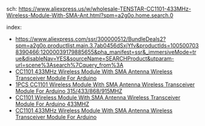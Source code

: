 sch: https://www.aliexpress.us/w/wholesale-TENSTAR-CC1101-433MHz-Wireless-Module-With-SMA-Ant.html?spm=a2g0o.home.search.0

index:
- https://www.aliexpress.com/ssr/300000512/BundleDeals2?spm=a2g0o.productlist.main.3.7ab0456dSxjYfv&productIds=1005007038390466:12000039179885655&pha_manifest=ssr&_immersiveMode=true&disableNav=YES&sourceName=SEARCHProduct&utparam-url=scene%3Asearch%7Cquery_from%3A
- [CC1101 433MHz Wireless Module With SMA Antenna Wireless Transceiver Module For Arduino](https://www.aliexpress.us/item/3256806241542116.html)
- [1PCS CC1101 Wireless Module With SMA Antenna Wireless Transceiver Module For Arduino 315/433/868/915MHZ](https://www.aliexpress.us/item/3256807215566781.html)
- [CC1101 Wireless Module With SMA Antenna Wireless Transceiver Module For Arduino 433MHZ](https://www.aliexpress.us/item/3256807345293746.html)
- [CC1101 433MHz Wireless Module With SMA Antenna Wireless Transceiver Module For Arduino](https://www.aliexpress.us/item/3256806447179442.html)
